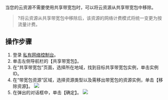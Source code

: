 当您的云资源不需要使用共享带宽包时，可以将云资源从共享带宽包中移除。
>?将云资源从共享带宽包中移除后，该资源的网络计费模式将统一变更为按流量计费。

## 操作步骤
1. 登录 [私有网络控制台](https://console.cloud.tencent.com/vpc/vpc?rid=1)。
2. 单击左侧导航栏的【共享带宽包】。
3. 在“共享带宽包”页面，选择所在地域，找到目标共享带宽包实例，单击实例 ID。
4. 在“带宽包资源”区域，选择资源类型以及需移出带宽包的资源实例，单击【移除资源】。
![](https://main.qcloudimg.com/raw/549abce805f064ab4dd602f0f6f00aa1.png)
5. 在弹出的对话框中，单击【确定】。
![](https://main.qcloudimg.com/raw/003a1e47cd00df70ed9baca622ba3bb2.png)
